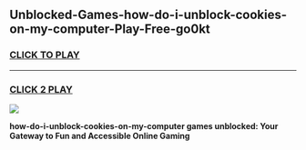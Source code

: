 
## Unblocked-Games-how-do-i-unblock-cookies-on-my-computer-Play-Free-go0kt
<h3>
<a href="https://premium76.site?title=how-do-i-unblock-cookies-on-my-computer&ref=10A">CLICK TO PLAY</a></h3>
<hr>

<h3>
<a href="https://premium76.site?title=how-do-i-unblock-cookies-on-my-computer&ref=10A">CLICK 2 PLAY</a>
  
</h3>

<a href="https://premium76.site?title=how-do-i-unblock-cookies-on-my-computer&ref=10A"><img src="https://clearcache.store/games.png"></a>


**how-do-i-unblock-cookies-on-my-computer games unblocked: Your Gateway to Fun and Accessible Online Gaming**
